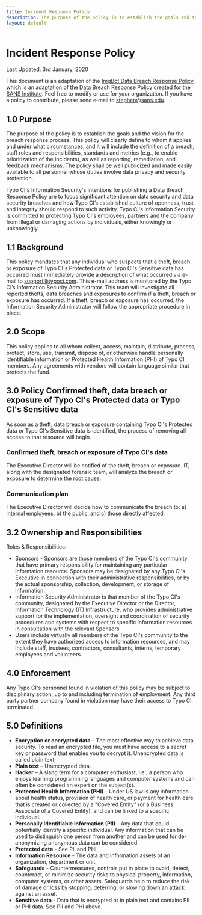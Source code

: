 ```yaml
---
title: Incident Response Policy
description: The purpose of the policy is to establish the goals and the vision for the breach response process.
layout: default
---
```


# Incident Response Policy

Last Updated: 3rd January, 2020

This document is an adaptation of the [ImgBot Data Breach Response Policy](https://imgbot.net/incident-response/), which is an adaptation of the Data Breach Response Policy created for the [SANS Institute](https://www.sans.org/security-resources/policies/general/pdf/data-breach-response). Feel free to modify or use for your organization. If you have a policy to contribute, please send e‐mail to [stephen@sans.edu](mailto:stephen@sans.edu).

## 1.0 Purpose

The purpose of the policy is to establish the goals and the vision for the breach response process. This policy will clearly define to whom it applies and under what circumstances, and it will include the definition of a breach, staff roles and responsibilities, standards and metrics (e.g., to enable prioritization of the incidents), as well as reporting, remediation, and feedback mechanisms. The policy shall be well publicized and made easily available to all personnel whose duties involve data privacy and security protection.

Typo CI's Information Security's intentions for publishing a Data Breach Response Policy are to focus significant attention on data security and data security breaches and how Typo CI’s established culture of openness, trust and integrity should respond to such activity. Typo CI's Information Security is committed to protecting Typo CI's employees, partners and the company from illegal or damaging actions by individuals, either knowingly or unknowingly.

## 1.1 Background

This policy mandates that any individual who suspects that a theft, breach or exposure of Typo CI's Protected data or Typo CI's Sensitive data has occurred must immediately provide a description of what occurred via e-mail to [support@typoci.com](mailto:support@typoci.com). This e-mail address is monitored by the Typo CI’s Information Security Administrator. This team will investigate all reported thefts, data breaches and exposures to confirm if a theft, breach or exposure has occurred. If a theft, breach or exposure has occurred, the Information Security Administrator will follow the appropriate procedure in place.

## 2.0 Scope

This policy applies to all whom collect, access, maintain, distribute, process, protect, store, use, transmit, dispose of, or otherwise handle personally identifiable information or Protected Health Information (PHI) of Typo CI members. Any agreements with vendors will contain language similar that protects the fund.

## 3.0 Policy Confirmed theft, data breach or exposure of Typo CI's Protected data or Typo CI's Sensitive data

As soon as a theft, data breach or exposure containing Typo CI's Protected data or Typo CI's Sensitive data is identified, the process of removing all access to that resource will begin.

### Confirmed theft, breach or exposure of Typo CI's data

The Executive Director will be notified of the theft, breach or exposure. IT, along with the designated forensic team, will analyze the breach or exposure to determine the root cause.

### Communication plan

The Executive Director will decide how to communicate the breach to: a) internal employees, b) the public, and c) those directly affected.

## 3.2 Ownership and Responsibilities

Roles & Responsibilities:

*   Sponsors - Sponsors are those members of the Typo CI's community that have primary responsibility for maintaining any particular information resource. Sponsors may be designated by any Typo CI's Executive in connection with their administrative responsibilities, or by the actual sponsorship, collection, development, or storage of information.
*   Information Security Administrator is that member of the Typo CI's community, designated by the Executive Director or the Director, Information Technology (IT) Infrastructure, who provides administrative support for the implementation, oversight and coordination of security procedures and systems with respect to specific information resources in consultation with the relevant Sponsors.
*   Users include virtually all members of the Typo CI's community to the extent they have authorized access to information resources, and may include staff, trustees, contractors, consultants, interns, temporary employees and volunteers.

## 4.0 Enforcement

Any Typo CI's personnel found in violation of this policy may be subject to disciplinary action, up to and including termination of employment. Any third party partner company found in violation may have their access to Typo CI terminated.

## 5.0 Definitions

*   **Encryption or encrypted data** – The most effective way to achieve data security. To read an encrypted file, you must have access to a secret key or password that enables you to decrypt it. Unencrypted data is called plain text;
*   **Plain text** – Unencrypted data.
*   **Hacker** – A slang term for a computer enthusiast, i.e., a person who enjoys learning programming languages and computer systems and can often be considered an expert on the subject(s).
*   **Protected Health Information (PHI)** - Under US law is any information about health status, provision of health care, or payment for health care that is created or collected by a "Covered Entity" (or a Business Associate of a Covered Entity), and can be linked to a specific individual.
*   **Personally Identifiable Information (PII)** - Any data that could potentially identify a specific individual. Any information that can be used to distinguish one person from another and can be used for de-anonymizing anonymous data can be considered
*   **Protected data** - See PII and PHI
*   **Information Resource** - The data and information assets of an organization, department or unit.
*   **Safeguards** - Countermeasures, controls put in place to avoid, detect, counteract, or minimize security risks to physical property, information, computer systems, or other assets. Safeguards help to reduce the risk of damage or loss by stopping, deterring, or slowing down an attack against an asset.
*   **Sensitive data** - Data that is encrypted or in plain text and contains PII or PHI data. See PII and PHI above.
